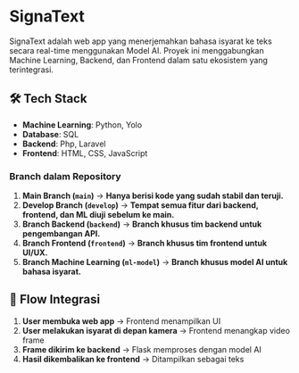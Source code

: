 # SignaText

SignaText adalah web app yang menerjemahkan bahasa isyarat ke teks secara real-time menggunakan Model AI. Proyek ini menggabungkan Machine Learning, Backend, dan Frontend dalam satu ekosistem yang terintegrasi.

## 🛠 Tech Stack

- **Machine Learning**: Python, Yolo
- **Database**: SQL
- **Backend**: Php, Laravel
- **Frontend**: HTML, CSS, JavaScript

### **Branch dalam Repository**

1. **Main Branch (`main`)**
   → **Hanya berisi kode yang sudah stabil dan teruji.**
2. **Develop Branch (`develop`)**
   → **Tempat semua fitur dari backend, frontend, dan ML diuji sebelum ke main.**
3. **Branch Backend (`backend`)**
   → **Branch khusus tim backend untuk pengembangan API.**
4. **Branch Frontend (`frontend`)**
   → **Branch khusus tim frontend untuk UI/UX.**
5. **Branch Machine Learning (`ml-model`)**
   → **Branch khusus model AI untuk bahasa isyarat.**

## 🎯 Flow Integrasi

1. **User membuka web app** → Frontend menampilkan UI
2. **User melakukan isyarat di depan kamera** → Frontend menangkap video frame
3. **Frame dikirim ke backend** → Flask memproses dengan model AI
4. **Hasil dikembalikan ke frontend** → Ditampilkan sebagai teks
